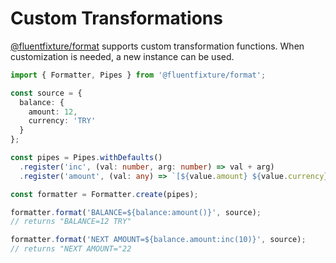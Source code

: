 # Custom Transformations

[@fluentfixture/format](./) supports custom transformation functions. When customization is needed, a new instance can be used.

```typescript
import { Formatter, Pipes } from '@fluentfixture/format';

const source = {
  balance: {
    amount: 12, 
    currency: 'TRY'
  }
};

const pipes = Pipes.withDefaults()
  .register('inc', (val: number, arg: number) => val + arg)
  .register('amount', (val: any) => `[${value.amount} ${value.currency}]`);

const formatter = Formatter.create(pipes);

formatter.format('BALANCE=${balance:amount()}', source);
// returns "BALANCE=12 TRY"

formatter.format('NEXT AMOUNT=${balance.amount:inc(10)}', source);
// returns "NEXT AMOUNT="22
```
